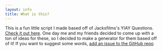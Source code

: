 ```yaml
---
layout: info
title: What is this?
---
```

This is a fun little script I made based off of Jacksfilms's YIAY Questions. [Check it out here](https://www.youtube.com/watch?v=C7fS3RsFuUE). One day me and my friends decided to come up with a ton of ideas for these, so I decided to make a generator for them based off of it! If you want to suggest some words, [add an issue to the GitHub repo](http://github.com/Chew/TRBMB-Gen)
